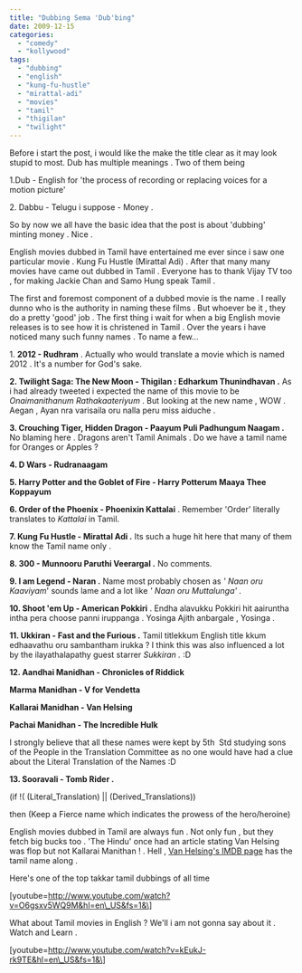 ```yaml
---
title: "Dubbing Sema 'Dub'bing"
date: 2009-12-15
categories: 
  - "comedy"
  - "kollywood"
tags: 
  - "dubbing"
  - "english"
  - "kung-fu-hustle"
  - "mirattal-adi"
  - "movies"
  - "tamil"
  - "thigilan"
  - "twilight"
---
```


Before i start the post, i would like the make the title clear as it may look stupid to most. Dub has multiple meanings . Two of them being

1.Dub - English for 'the process of recording or replacing voices for a motion picture'

2\. Dabbu - Telugu i suppose - Money .

So by now we all have the basic idea that the post is about 'dubbing' minting money . Nice .

English movies dubbed in Tamil have entertained me ever since i saw one particular movie . Kung Fu Hustle (Mirattal Adi) . After that many many movies have came out dubbed in Tamil . Everyone has to thank Vijay TV too , for making Jackie Chan and Samo Hung speak Tamil .

The first and foremost component of a dubbed movie is the name . I really dunno who is the authority in naming these films . But whoever be it , they do a pretty 'good' job . The first thing i wait for when a big English movie releases is to see how it is christened in Tamil . Over the years i have noticed many such funny names . To name a few...

1\. **2012 - Rudhram** . Actually who would translate a movie which is named 2012 . It's a number for God's sake.

**2\. Twilight Saga: The New Moon - Thigilan : Edharkum Thunindhavan .** As i had already tweeted i expected the name of this movie to be _Onaimanithanum Rathakaateriyum_ . But looking at the new name , WOW . Aegan , Ayan nra varisaila oru nalla peru miss aiduche .

**3\. Crouching Tiger, Hidden Dragon - Paayum Puli Padhungum Naagam .** No blaming here . Dragons aren't Tamil Animals . Do we have a tamil name for Oranges or Apples ?

**4\. D Wars - Rudranaagam**

**5\. Harry Potter and the Goblet of Fire - Harry Potterum Maaya Thee Koppayum**

**6\. Order of the Phoenix - Phoenixin Kattalai** . Remember 'Order' literally translates to _Kattalai_ in Tamil.

**7\. Kung Fu Hustle - Mirattal Adi .** Its such a huge hit here that many of them know the Tamil name only .

**8\. 300 - Munnooru Paruthi Veerargal .** No comments.

**9\. I am Legend - Naran .** Name most probably chosen as _' Naan oru Kaaviyam_' sounds lame and a lot like _' Naan oru Muttalunga' ._

**10\. Shoot 'em Up - American Pokkiri** . Endha alavukku Pokkiri hit aairuntha intha pera choose panni iruppanga . Yosinga Ajith anbargale , Yosinga .

**11\. Ukkiran - Fast and the Furious .** Tamil titlekkum English title kkum edhaavathu oru sambantham irukka ? I think this was also influenced a lot by the ilayathalapathy guest starrer _Sukkiran ._ :D

**12\. Aandhai Manidhan - Chronicles of Riddick**

**Marma Manidhan - V for Vendetta**

**Kallarai Manidhan - Van Helsing**

**Pachai Manidhan - The Incredible Hulk**

I strongly believe that all these names were kept by 5th  Std studying sons of the People in the Translation Committee as no one would have had a clue about the Literal Translation of the Names :D

**13\. Sooravali - Tomb Rider .**

(if !( (Literal\_Translation) || (Derived\_Translations))

then (Keep a Fierce name which indicates the prowess of the hero/heroine)

English movies dubbed in Tamil are always fun . Not only fun , but they fetch big bucks too . 'The Hindu' once had an article stating Van Helsing was flop but not Kallarai Manithan ! . Hell , [Van Helsing's IMDB page](http://www.imdb.com/title/tt0338526/releaseinfo#akas) has the tamil name along .

Here's one of the top takkar tamil dubbings of all time

\[youtube=http://www.youtube.com/watch?v=O6gsxv5WQ9M&hl=en\_US&fs=1&\]

What about Tamil movies in English ? We'll i am not gonna say about it . Watch and Learn .

\[youtube=http://www.youtube.com/watch?v=kEukJ-rk9TE&hl=en\_US&fs=1&\]

